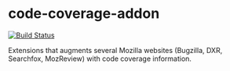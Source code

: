 # code-coverage-addon

[![Build Status](https://travis-ci.org/mozilla/code-coverage-addon.svg?branch=master)](https://travis-ci.org/mozilla/code-coverage-addon)

Extensions that augments several Mozilla websites (Bugzilla, DXR, Searchfox, MozReview) with code coverage information.

